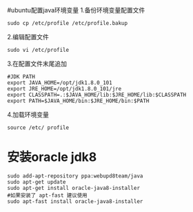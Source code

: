 #ubuntu配置java环境变量
1.备份环境变量配置文件
```
sudo cp /etc/profile /etc/profile.bakup
```
2.编辑配置文件
```
sudo vi /etc/profile 
```
3.在配置文件末尾追加
```
#JDK PATH
export JAVA_HOME=/opt/jdk1.8.0_101
export JRE_HOME=/opt/jdk1.8.0_101/jre
export CLASSPATH=.:$JAVA_HOME/lib:$JRE_HOME/lib:$CLASSPATH
export PATH=$JAVA_HOME/bin:$JRE_HOME/bin:$PATH
```
4.加载环境变量
```
source /etc/ profile
```
# 安装oracle jdk8 
```
sudo add-apt-repository ppa:webupd8team/java
sudo apt-get update
sudo apt-get install oracle-java8-installer
#如果安装了 apt-fast 建议使用
sudo apt-fast install oracle-java8-installer
```
